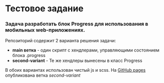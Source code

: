 # Тестовое задание

### Задача разработать блок Progress для использования в мобильных web-приложениях.

Репозиторий содержит 2 варианта решения задачи:

- **main ветка** - один скрипт с хендлерами, управляющими состоянием блока .progress
- **second-variant** - Те же хендлеры вынесены в класс Progress

В обоих вариантах использован чистый js и scss. На [GitHub pages](https://danoneko.github.io/Progress/) опубликована ветка *second-variant*
